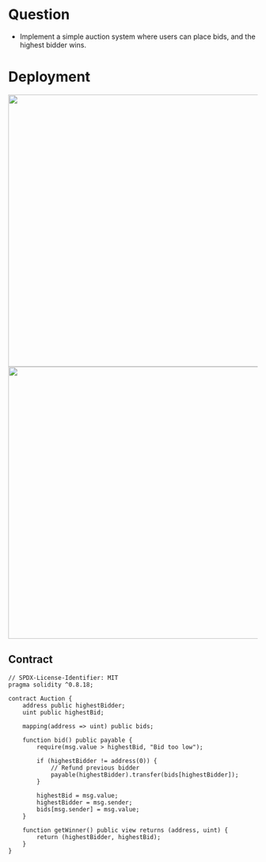 # Question
- Implement a simple auction system where users can place bids, and the highest bidder wins.
# Deployment
<img src='https://private-user-images.githubusercontent.com/180368689/445097078-b8e4af40-5a33-4418-8753-d4c298533e45.png?jwt=eyJhbGciOiJIUzI1NiIsInR5cCI6IkpXVCJ9.eyJpc3MiOiJnaXRodWIuY29tIiwiYXVkIjoicmF3LmdpdGh1YnVzZXJjb250ZW50LmNvbSIsImtleSI6ImtleTUiLCJleHAiOjE3NDc2NTEyMTcsIm5iZiI6MTc0NzY1MDkxNywicGF0aCI6Ii8xODAzNjg2ODkvNDQ1MDk3MDc4LWI4ZTRhZjQwLTVhMzMtNDQxOC04NzUzLWQ0YzI5ODUzM2U0NS5wbmc_WC1BbXotQWxnb3JpdGhtPUFXUzQtSE1BQy1TSEEyNTYmWC1BbXotQ3JlZGVudGlhbD1BS0lBVkNPRFlMU0E1M1BRSzRaQSUyRjIwMjUwNTE5JTJGdXMtZWFzdC0xJTJGczMlMkZhd3M0X3JlcXVlc3QmWC1BbXotRGF0ZT0yMDI1MDUxOVQxMDM1MTdaJlgtQW16LUV4cGlyZXM9MzAwJlgtQW16LVNpZ25hdHVyZT02YzUzZmQzZDI4MDI4MGIzNmE1M2JjODc1NWIxMjBmZWI4YTcxMThiYTUwYzIyYjA1ZGM3MGY4OTMyMGRlN2I5JlgtQW16LVNpZ25lZEhlYWRlcnM9aG9zdCJ9.FksB40IPjy3Jyij1ACRoyJSZv9tCwmSw5lQ0-sirWHw' length='500' width='550'>
<img src='https://private-user-images.githubusercontent.com/180368689/445097079-caee92ca-ac55-46df-b36d-390427914187.png?jwt=eyJhbGciOiJIUzI1NiIsInR5cCI6IkpXVCJ9.eyJpc3MiOiJnaXRodWIuY29tIiwiYXVkIjoicmF3LmdpdGh1YnVzZXJjb250ZW50LmNvbSIsImtleSI6ImtleTUiLCJleHAiOjE3NDc2NTEyMTcsIm5iZiI6MTc0NzY1MDkxNywicGF0aCI6Ii8xODAzNjg2ODkvNDQ1MDk3MDc5LWNhZWU5MmNhLWFjNTUtNDZkZi1iMzZkLTM5MDQyNzkxNDE4Ny5wbmc_WC1BbXotQWxnb3JpdGhtPUFXUzQtSE1BQy1TSEEyNTYmWC1BbXotQ3JlZGVudGlhbD1BS0lBVkNPRFlMU0E1M1BRSzRaQSUyRjIwMjUwNTE5JTJGdXMtZWFzdC0xJTJGczMlMkZhd3M0X3JlcXVlc3QmWC1BbXotRGF0ZT0yMDI1MDUxOVQxMDM1MTdaJlgtQW16LUV4cGlyZXM9MzAwJlgtQW16LVNpZ25hdHVyZT0zMTViOTg2MmRjYjljNGUyOGVjNDI4ZjgwMDRjZmI1NzBkMjI3MTA5MGVmZDEyN2M1OGEyNzhiZTllMjAwOWFjJlgtQW16LVNpZ25lZEhlYWRlcnM9aG9zdCJ9.YaNdPZDURXVEz_nAQxsmDNQreQ1a5HrbL5zHSr7_HDc' length='500' width='550'>

## Contract

```solidity
// SPDX-License-Identifier: MIT
pragma solidity ^0.8.18;

contract Auction {
    address public highestBidder;
    uint public highestBid;

    mapping(address => uint) public bids;

    function bid() public payable {
        require(msg.value > highestBid, "Bid too low");

        if (highestBidder != address(0)) {
            // Refund previous bidder
            payable(highestBidder).transfer(bids[highestBidder]);
        }

        highestBid = msg.value;
        highestBidder = msg.sender;
        bids[msg.sender] = msg.value;
    }

    function getWinner() public view returns (address, uint) {
        return (highestBidder, highestBid);
    }
}
